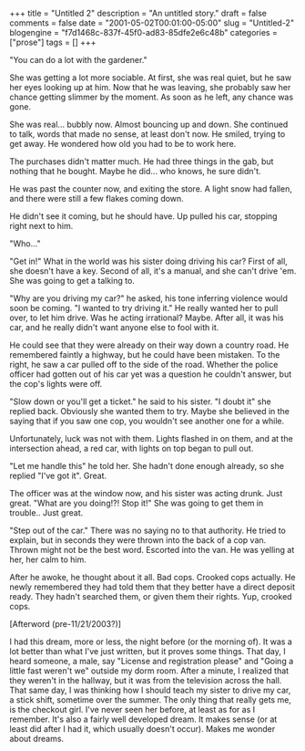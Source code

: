 +++
title = "Untitled 2"
description = "An untitled story."
draft = false
comments = false
date = "2001-05-02T00:01:00-05:00"
slug = "Untitled-2"
blogengine = "f7d1468c-837f-45f0-ad83-85dfe2e6c48b"
categories = ["prose"]
tags = []
+++

<p>
&quot;You can do a lot with the gardener.&quot;
</p>
<!--more-->
<p>
She was getting a lot more sociable. At first, she was real quiet, but he saw her eyes looking up at him. Now that he was leaving, she probably saw her chance getting slimmer by the moment. As soon as he left, any chance was gone.
</p>
<p>
She was real... bubbly now. Almost bouncing up and down. She continued to talk, words that made no sense, at least don&#39;t now. He smiled, trying to get away. He wondered how old you had to be to work here.
</p>
<p>
The purchases didn&#39;t matter much. He had three things in the gab, but nothing that he bought. Maybe he did... who knows, he sure didn&#39;t.
</p>
<p>
He was past the counter now, and exiting the store. A light snow had fallen, and there were still a few flakes coming down.
</p>
<p>
He didn&#39;t see it coming, but he should have. Up pulled his car, stopping right next to him.
</p>
<p>
&quot;Who...&quot;
</p>
<p>
&quot;Get in!&quot; What in the world was his sister doing driving his car? First of all, she doesn&#39;t have a key. Second of all, it&#39;s a manual, and she can&#39;t drive &#39;em. She was going to get a talking to.
</p>
<p>
&quot;Why are you driving my car?&quot; he asked, his tone inferring violence would soon be coming. &quot;I wanted to try driving it.&quot; He really wanted her to pull over, to let him drive. Was he acting irrational? Maybe. After all, it was his car, and he really didn&#39;t want anyone else to fool with it.
</p>
<p>
He could see that they were already on their way down a country road. He remembered faintly a highway, but he could have been mistaken. To the right, he saw a car pulled off to the side of the road. Whether the police officer had gotten out of his car yet was a question he couldn&#39;t answer, but the cop&#39;s lights were off.
</p>
<p>
&quot;Slow down or you&#39;ll get a ticket.&quot; he said to his sister. &quot;I doubt it&quot; she replied back. Obviously she wanted them to try. Maybe she believed in the saying that if you saw one cop, you wouldn&#39;t see another one for a while.
</p>
<p>
Unfortunately, luck was not with them. Lights flashed in on them, and at the intersection ahead, a red car, with lights on top began to pull out.
</p>
<p>
&quot;Let me handle this&quot; he told her. She hadn&#39;t done enough already, so she replied &quot;I&#39;ve got it&quot;. Great.
</p>
<p>
The officer was at the window now, and his sister was acting drunk. Just great. &quot;What are you doing!?! Stop it!&quot; She was going to get them in trouble.. Just great.
</p>
<p>
&quot;Step out of the car.&quot; There was no saying no to that authority. He tried to explain, but in seconds they were thrown into the back of a cop van. Thrown might not be the best word. Escorted into the van. He was yelling at her, her calm to him.
</p>
<p>
After he awoke, he thought about it all. Bad cops. Crooked cops actually. He newly remembered they had told them that they better have a direct deposit ready. They hadn&#39;t searched them, or given them their rights. Yup, crooked cops.
</p>
<p>
[Afterword (pre-11/21/2003?)]
</p>
<p>
I had this dream, more or less, the night before (or the morning of). It was a lot better than what I&#39;ve just written, but it proves some things. That day, I heard someone, a male, say &quot;License and registration please&quot; and &quot;Going a little fast weren&#39;t we&quot; outside my dorm room. After a minute, I realized that they weren&#39;t in the hallway, but it was from the television across the hall. That same day, I was thinking how I should teach my sister to drive my car, a stick shift, sometime over the summer. The only thing that really gets me, is the checkout girl. I&#39;ve never seen her before, at least as for as I remember. It&#39;s also a fairly well developed dream. It makes sense (or at least did after I had it, which usually doesn&#39;t occur). Makes me wonder about dreams.
</p>

